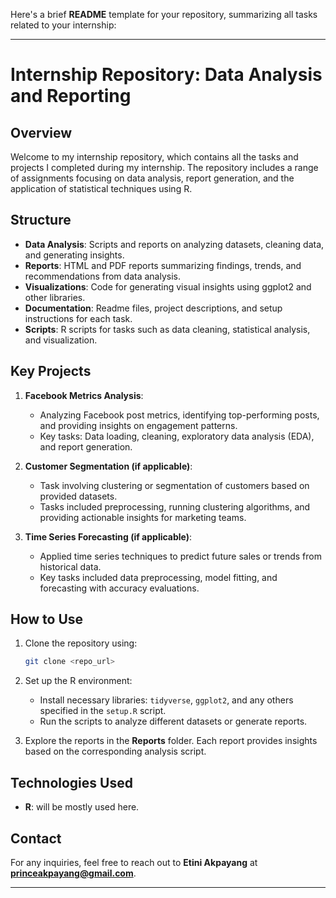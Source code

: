 Here's a brief **README** template for your repository, summarizing all tasks related to your internship:

---

# Internship Repository: Data Analysis and Reporting

## Overview

Welcome to my internship repository, which contains all the tasks and projects I completed during my internship. The repository includes a range of assignments focusing on data analysis, report generation, and the application of statistical techniques using R. 

## Structure

- **Data Analysis**: Scripts and reports on analyzing datasets, cleaning data, and generating insights.
- **Reports**: HTML and PDF reports summarizing findings, trends, and recommendations from data analysis.
- **Visualizations**: Code for generating visual insights using ggplot2 and other libraries.
- **Documentation**: Readme files, project descriptions, and setup instructions for each task.
- **Scripts**: R scripts for tasks such as data cleaning, statistical analysis, and visualization.

## Key Projects

1. **Facebook Metrics Analysis**: 
   - Analyzing Facebook post metrics, identifying top-performing posts, and providing insights on engagement patterns.
   - Key tasks: Data loading, cleaning, exploratory data analysis (EDA), and report generation.
   
2. **Customer Segmentation (if applicable)**:
   - Task involving clustering or segmentation of customers based on provided datasets.
   - Tasks included preprocessing, running clustering algorithms, and providing actionable insights for marketing teams.

3. **Time Series Forecasting (if applicable)**:
   - Applied time series techniques to predict future sales or trends from historical data.
   - Key tasks included data preprocessing, model fitting, and forecasting with accuracy evaluations.

## How to Use

1. Clone the repository using:
   ```bash
   git clone <repo_url>
   ```

2. Set up the R environment:
   - Install necessary libraries: `tidyverse`, `ggplot2`, and any others specified in the `setup.R` script.
   - Run the scripts to analyze different datasets or generate reports.

3. Explore the reports in the **Reports** folder. Each report provides insights based on the corresponding analysis script.

## Technologies Used

- **R**: will be mostly used here.

## Contact

For any inquiries, feel free to reach out to **Etini Akpayang** at **princeakpayang@gmail.com**.

---
